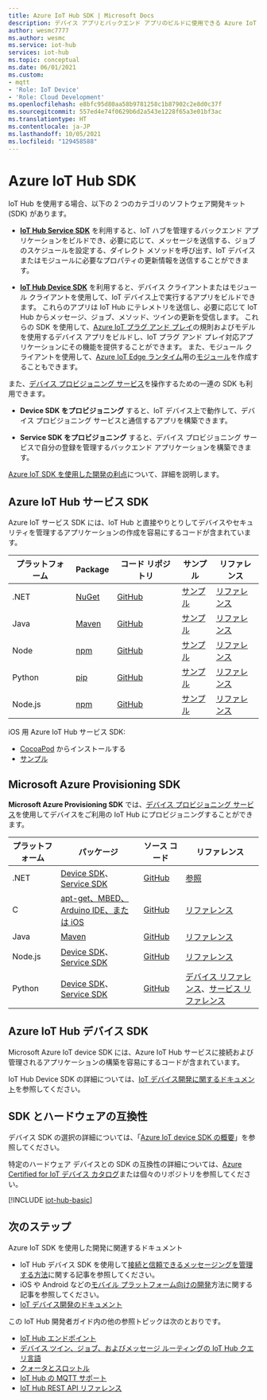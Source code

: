 ```yaml
---
title: Azure IoT Hub SDK | Microsoft Docs
description: デバイス アプリとバックエンド アプリのビルドに使用できる Azure IoT Hub SDK へのリンク。
author: wesmc7777
ms.author: wesmc
ms.service: iot-hub
services: iot-hub
ms.topic: conceptual
ms.date: 06/01/2021
ms.custom:
- mqtt
- 'Role: IoT Device'
- 'Role: Cloud Development'
ms.openlocfilehash: e8bfc95d80aa58b9781258c1b87902c2e8d0c37f
ms.sourcegitcommit: 557ed4e74f0629b6d2a543e1228f65a3e01bf3ac
ms.translationtype: HT
ms.contentlocale: ja-JP
ms.lasthandoff: 10/05/2021
ms.locfileid: "129458588"
---
```

# <a name="azure-iot-hub-sdks"></a>Azure IoT Hub SDK

IoT Hub を使用する場合、以下の 2 つのカテゴリのソフトウェア開発キット (SDK) があります。

* [**IoT Hub Service SDK**](#azure-iot-hub-service-sdks) を利用すると、IoT ハブを管理するバックエンド アプリケーションをビルドでき、必要に応じて、メッセージを送信する、ジョブのスケジュールを設定する、ダイレクト メソッドを呼び出す、IoT デバイスまたはモジュールに必要なプロパティの更新情報を送信することができます。

* [**IoT Hub Device SDK**](../iot-develop/about-iot-sdks.md) を利用すると、デバイス クライアントまたはモジュール クライアントを使用して、IoT デバイス上で実行するアプリをビルドできます。 これらのアプリは IoT Hub にテレメトリを送信し、必要に応じて IoT Hub からメッセージ、ジョブ、メソッド、ツインの更新を受信します。 これらの SDK を使用して、[Azure IoT プラグ アンド プレイ](../iot-develop/overview-iot-plug-and-play.md)の規則およびモデルを使用するデバイス アプリをビルドし、IoT プラグ アンド プレイ対応アプリケーションにその機能を提供することができます。 また、モジュール クライアントを使用して、[Azure IoT Edge ランタイム](../iot-edge/about-iot-edge.md)用の[モジュール](../iot-edge/iot-edge-modules.md)を作成することもできます。

また、[デバイス プロビジョニング サービス](../iot-dps/about-iot-dps.md)を操作するための一連の SDK も利用できます。

* **Device SDK をプロビジョニング** すると、IoT デバイス上で動作して、デバイス プロビジョニング サービスと通信するアプリを構築できます。

* **Service SDK をプロビジョニング** すると、デバイス プロビジョニング サービスで自分の登録を管理するバックエンド アプリケーションを構築できます。

[Azure IoT SDK を使用した開発の利点](https://azure.microsoft.com/blog/benefits-of-using-the-azure-iot-sdks-in-your-azure-iot-solution/)について、詳細を説明します。

## <a name="azure-iot-hub-service-sdks"></a>Azure IoT Hub サービス SDK

Azure IoT サービス SDK には、IoT Hub と直接やりとりしてデバイスやセキュリティを管理するアプリケーションの作成を容易にするコードが含まれています。

| プラットフォーム  | Package | コード リポジトリ | サンプル |  リファレンス |
|---|---|---|---|---|
| .NET | [NuGet](https://www.nuget.org/packages/Microsoft.Azure.Devices ) | [GitHub](https://github.com/Azure/azure-iot-sdk-csharp) | [サンプル](https://github.com/Azure-Samples/azure-iot-samples-csharp) | [リファレンス](/dotnet/api/microsoft.azure.devices) |
| Java | [Maven](https://mvnrepository.com/artifact/com.microsoft.azure.sdk.iot/iot-service-client) | [GitHub](https://github.com/Azure/azure-iot-sdk-java) | [サンプル](https://github.com/Azure/azure-iot-sdk-java/tree/main/service/iot-service-samples/pnp-service-sample) | [リファレンス](/java/api/com.microsoft.azure.sdk.iot.service) |
| Node | [npm](https://www.npmjs.com/package/azure-iothub) | [GitHub](https://github.com/Azure/azure-iot-sdk-node) | [サンプル](https://github.com/Azure/azure-iot-sdk-node/tree/master/service/samples) | [リファレンス](/javascript/api/azure-iothub/) |
| Python | [pip](https://pypi.org/project/azure-iot-hub) | [GitHub](https://github.com/Azure/azure-iot-sdk-python) | [サンプル](https://github.com/Azure/azure-iot-sdk-python/tree/master/azure-iot-hub/samples) | [リファレンス](/python/api/azure-iot-hub) |
| Node.js | [npm](https://www.npmjs.com/package/azure-iot-common) | [GitHub](https://github.com/Azure/azure-iot-sdk-node) | [サンプル](https://github.com/Azure/azure-iot-sdk-node/tree/master/service/samples/javascript) | [リファレンス](/javascript/api/azure-iothub/) |

iOS 用 Azure IoT Hub サービス SDK:

* [CocoaPod](https://cocoapods.org/pods/AzureIoTHubServiceClient) からインストールする
* [サンプル](https://github.com/Azure-Samples/azure-iot-samples-ios)

## <a name="microsoft-azure-provisioning-sdks"></a>Microsoft Azure Provisioning SDK

**Microsoft Azure Provisioning SDK** では、[デバイス プロビジョニング サービス](../iot-dps/about-iot-dps.md)を使用してデバイスをご利用の IoT Hub にプロビジョニングすることができます。

| プラットフォーム | パッケージ | ソース コード | リファレンス |
| -----|-----|-----|-----|
| .NET|[Device SDK](https://www.nuget.org/packages/Microsoft.Azure.Devices.Provisioning.Client/)、[Service SDK](https://www.nuget.org/packages/Microsoft.Azure.Devices.Provisioning.Service/) |[GitHub](https://github.com/Azure/azure-iot-sdk-csharp/)|[参照](/dotnet/api/microsoft.azure.devices.provisioning.client) |
| C|[apt-get、MBED、Arduino IDE、または iOS](https://github.com/Azure/azure-iot-sdk-c/blob/master/readme.md#packages-and-libraries)|[GitHub](https://github.com/Azure/azure-iot-sdk-c/blob/master/provisioning\_client)|[リファレンス](/azure/iot-hub/iot-c-sdk-ref/) |
| Java|[Maven](https://github.com/Azure/azure-iot-sdk-java/blob/main/doc/java-devbox-setup.md#for-the-service-sdk)|[GitHub](https://github.com/Azure/azure-iot-sdk-java/blob/main/provisioning)|[リファレンス](/java/api/com.microsoft.azure.sdk.iot.provisioning.device) |
| Node.js|[Device SDK](https://badge.fury.io/js/azure-iot-provisioning-device)、[Service SDK](https://badge.fury.io/js/azure-iot-provisioning-service) |[GitHub](https://github.com/Azure/azure-iot-sdk-node/tree/master/provisioning)|[リファレンス](/javascript/api/overview/azure/iothubdeviceprovisioning) |
| Python|[Device SDK](https://pypi.org/project/azure-iot-device/)、[Service SDK](https://pypi.org/project/azure-iothub-provisioningserviceclient/)|[GitHub](https://github.com/Azure/azure-iot-sdk-python)|[デバイス リファレンス](/python/api/azure-iot-device/azure.iot.device.provisioningdeviceclient)、[サービス リファレンス](/python/api/azure-mgmt-iothubprovisioningservices) |

## <a name="azure-iot-hub-device-sdks"></a>Azure IoT Hub デバイス SDK

Microsoft Azure IoT device SDK には、Azure IoT Hub サービスに接続および管理されるアプリケーションの構築を容易にするコードが含まれています。

IoT Hub Device SDK の詳細については、[IoT デバイス開発に関するドキュメント](../iot-develop/about-iot-sdks.md)を参照してください。

## <a name="sdk-and-hardware-compatibility"></a>SDK とハードウェアの互換性

デバイス SDK の選択の詳細については、「[Azure IoT device SDK の概要](../iot-develop/about-iot-sdks.md)」を参照してください。

特定のハードウェア デバイスとの SDK の互換性の詳細については、[Azure Certified for IoT デバイス カタログ](https://devicecatalog.azure.com/)または個々のリポジトリを参照してください。

[!INCLUDE [iot-hub-basic](../../includes/iot-hub-basic-partial.md)]

## <a name="next-steps"></a>次のステップ

Azure IoT SDK を使用した開発に関連するドキュメント

* IoT Hub デバイス SDK を使用して[接続と信頼できるメッセージングを管理する方法](iot-hub-reliability-features-in-sdks.md)に関する記事を参照してください。
* iOS や Android などの[モバイル プラットフォーム向けの開発](iot-hub-how-to-develop-for-mobile-devices.md)方法に関する記事を参照してください。
* [IoT デバイス開発のドキュメント](../iot-develop/about-iot-sdks.md)

この IoT Hub 開発者ガイド内の他の参照トピックは次のとおりです。

* [IoT Hub エンドポイント](iot-hub-devguide-endpoints.md)
* [デバイス ツイン、ジョブ、およびメッセージ ルーティングの IoT Hub クエリ言語](iot-hub-devguide-query-language.md)
* [クォータとスロットル](iot-hub-devguide-quotas-throttling.md)
* [IoT Hub の MQTT サポート](iot-hub-mqtt-support.md)
* [IoT Hub REST API リファレンス](/rest/api/iothub/)
